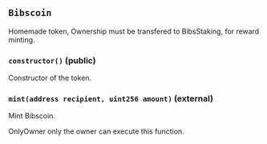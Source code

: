 ## `Bibscoin`



Homemade token, Ownership must be transfered to BibsStaking, for reward minting.


### `constructor()` (public)

Constructor of the token.



### `mint(address recipient, uint256 amount)` (external)

Mint Bibscoin.


OnlyOwner only the owner can execute this function.





